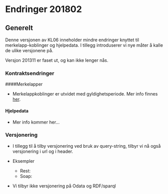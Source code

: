 # Endringer 201802

## Generelt

Denne versjonen av KL06 inneholder mindre endringer knyttet til merkelapp-koblinger og hjelpedata. I tillegg introduserer vi nye måter å kalle de ulike versjonene på.

Versjon 201311 er faset ut, og kan ikke lenger nås.


### Kontraktsendringer

####Merkelapper

- Merkelappkoblinger er utvidet med gyldighetsperiode. Mer info finnes [her](https://www.gitbook.com/book/kl06-doc/kl06-public/edit#/edit/beta/appendix_a.md?_k=xwozmm).

#### Hjelpedata

- Mer info kommer her...

### Versjonering
- I tillegg til å tilby versjonering ved bruk av query-string, tilbyr vi nå også versjonering i url og i header.

- Eksempler
  - Rest: 
  - Soap:
  
- Vi tilbyr ikke versjonering på Odata og RDF/sparql
  
  



